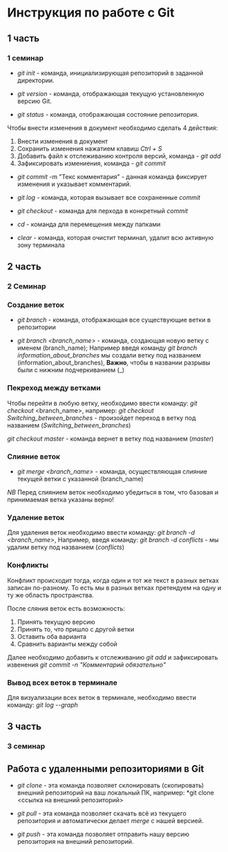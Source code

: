 # Инструкция по работе с Git
## 1 часть
### 1 семинар

* *git init* - команда, инициализирующая репозиторий в заданной директории.

* *git version* - команда, отображающая текущую установленную версию Git.

* *git status* - команда, отображающая состояние репозитория.

Чтобы внести изменения в документ необходимо сделать 4 действия:

1. Внести изменения в документ
2. Сохранить изменения нажатием клавиш *Ctrl + S*
3. Добавить файл к отслеживанию контроля версий, команда - *git add*
4. Зафиксировать измениения, команда - *git commit*


* *git commit*  -m "Текс комментария" - данная команда фиксирует изменения и указывает комментарий.

* *git log* - команда, которая вызывает все сохраненные *commit*

* *git checkout* - команда для перхода в конкретный *commit*

* *cd* - команда для перемещения между папками 

* *clear* - команда, которая очистит терминал, удалит всю активную зону терминала

## 2 часть 
### 2 Семинар

### Создание веток

* *git branch* - команда, отображающая все существующие ветки в репозитории

* *git branch <branch_name>* - команда, создающая новую ветку с именем (branch_name); 
Например введя команду *git branch information_about_branches* мы создали ветку под названием (information_about_branches),
 __Важно__, чтобы в названии разрывы были с нижним подчеркиванием (_)

### Пекреход между ветками

Чтобы перейти в любую ветку, необходимо ввести команду: 
*git checkout* <branch_name>, например: 
*git checkout Switching_between_branches* - произойдет переход в ветку под названием (*Switching_between_branches*)

*git checkout master* - команда вернет в ветку под названием (*master*)
### Слияние веток

* *git merge <branch_name>* - команда, осуществляющая слияние текущей ветки с указанной (branch_name)

_*NB*_ Перед слиянием веток необходимо убедиться в том, что базовая и принимаемая ветка указаны верно!

### Удаление веток

Для удаления веток необходимо ввести команду: *git branch -d <branch_name>*, Например, введя команду: *git branch -d conflicts* - мы удалим ветку под названием (*conflicts*)

### Конфликты
Конфликт происходит тогда, когда один и тот же текст в разных ветках записан по-разному. То есть мы в разных ветках претендуем на одну и ту же область пространства.

После сляния веток есть возможность:
1. Принять текущую версию
2. Принять то, что пришло с другой ветки
3. Оставить оба варианта
4. Сравнить варианты между собой

Далее необходимо добавить к отслеживанию *git add* и зафиксировать извенения *git commit -n "Комментарий обязательно"*

### Вывод всех веток в терминале

Для визуализации всех веток в терминале, необходимо ввести команду:
*git log --graph*

## 3 часть

### 3 семинар

## Работа с удаленными репозиториями в Git

* *git clone* - эта команда позволяет склонировать (скопировать) внешний репозиторий на ваш локальный ПК, например: *git clone <ссылка на внешний репозиторий>

* *git pull* - эта команда позволяет скачать всё из текущего репозитория и автоматически делает *merge* с нашей версией.

* *git push* - эта команда позволяет отправить нашу версию репозитория на внешний репозиторий.



